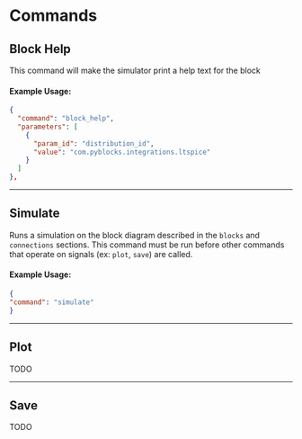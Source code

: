 # Commands

## Block Help

This command will make the simulator print a help text for the block

#### Example Usage:
```json
{
  "command": "block_help",
  "parameters": [
    {
      "param_id": "distribution_id",
      "value": "com.pyblocks.integrations.ltspice"
    }
  ]
},
```
- - - 

## Simulate

Runs a simulation on the block diagram described in the `blocks` and `connections` sections.
This command must be run before other commands that operate on signals (ex: `plot`, `save`) are called.

#### Example Usage:
```json
{
"command": "simulate"
}
```
- - - 

## Plot

TODO

- - -

## Save

TODO

